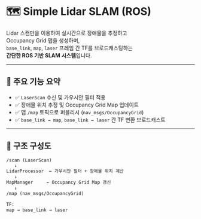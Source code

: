 
# 🗺️ Simple Lidar SLAM (ROS)

Lidar 스캔만을 이용하여 실시간으로 장애물을 추정하고  
Occupancy Grid 맵을 생성하며,  
`base_link`, `map`, `laser` 프레임 간 TF를 브로드캐스팅하는  
**간단한 ROS 기반 SLAM 시스템**입니다.

---

## 🧭 주요 기능 요약

- ✅ `LaserScan` 수신 및 가우시안 필터 적용
- ✅ 장애물 위치 추정 및 Occupancy Grid Map 업데이트
- ✅ 맵 `/map` 토픽으로 퍼블리시 (`nav_msgs/OccupancyGrid`)
- ✅ `base_link → map`, `base_link → laser` 간 TF 변환 브로드캐스트

---

## 🧩 구조 구성도

```txt
/scan (LaserScan)
   ↓
LidarProcessor  ← 가우시안 필터 + 장애물 위치 계산
   ↓
MapManager     ← Occupancy Grid Map 갱신
   ↓
/map (nav_msgs/OccupancyGrid)

TF:
map → base_link → laser
